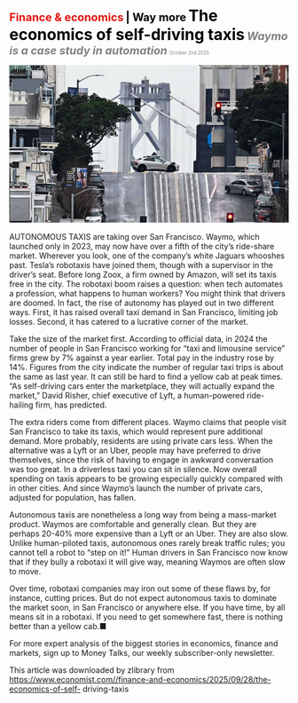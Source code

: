 <span style="color:#E3120B; font-size:14.9pt; font-weight:bold;">Finance & economics</span> <span style="color:#000000; font-size:14.9pt; font-weight:bold;">| Way more</span>
<span style="color:#000000; font-size:21.0pt; font-weight:bold;">The economics of self-driving taxis</span>
<span style="color:#808080; font-size:14.9pt; font-weight:bold; font-style:italic;">Waymo is a case study in automation</span>
<span style="color:#808080; font-size:6.2pt;">October 2nd 2025</span>

![](../images/060_The_economics_of_self-driving_taxis/p0246_img01.jpeg)

AUTONOMOUS TAXIS are taking over San Francisco. Waymo, which launched only in 2023, may now have over a fifth of the city’s ride-share market. Wherever you look, one of the company’s white Jaguars whooshes past. Tesla’s robotaxis have joined them, though with a supervisor in the driver’s seat. Before long Zoox, a firm owned by Amazon, will set its taxis free in the city. The robotaxi boom raises a question: when tech automates a profession, what happens to human workers? You might think that drivers are doomed. In fact, the rise of autonomy has played out in two different ways. First, it has raised overall taxi demand in San Francisco, limiting job losses. Second, it has catered to a lucrative corner of the market.

Take the size of the market first. According to official data, in 2024 the number of people in San Francisco working for “taxi and limousine service” firms grew by 7% against a year earlier. Total pay in the industry rose by 14%. Figures from the city indicate the number of regular taxi trips is about the same as last year. It can still be hard to find a yellow cab at peak times. “As self-driving cars enter the marketplace, they will actually expand the market,” David Risher, chief executive of Lyft, a human-powered ride- hailing firm, has predicted.

The extra riders come from different places. Waymo claims that people visit San Francisco to take its taxis, which would represent pure additional demand. More probably, residents are using private cars less. When the alternative was a Lyft or an Uber, people may have preferred to drive themselves, since the risk of having to engage in awkward conversation was too great. In a driverless taxi you can sit in silence. Now overall spending on taxis appears to be growing especially quickly compared with in other cities. And since Waymo’s launch the number of private cars, adjusted for population, has fallen.

Autonomous taxis are nonetheless a long way from being a mass-market product. Waymos are comfortable and generally clean. But they are perhaps 20-40% more expensive than a Lyft or an Uber. They are also slow. Unlike human-piloted taxis, autonomous ones rarely break traffic rules; you cannot tell a robot to “step on it!” Human drivers in San Francisco now know that if they bully a robotaxi it will give way, meaning Waymos are often slow to move.

Over time, robotaxi companies may iron out some of these flaws by, for instance, cutting prices. But do not expect autonomous taxis to dominate the market soon, in San Francisco or anywhere else. If you have time, by all means sit in a robotaxi. If you need to get somewhere fast, there is nothing better than a yellow cab.■

For more expert analysis of the biggest stories in economics, finance and markets, sign up to Money Talks, our weekly subscriber-only newsletter.

This article was downloaded by zlibrary from https://www.economist.com//finance-and-economics/2025/09/28/the-economics-of-self- driving-taxis